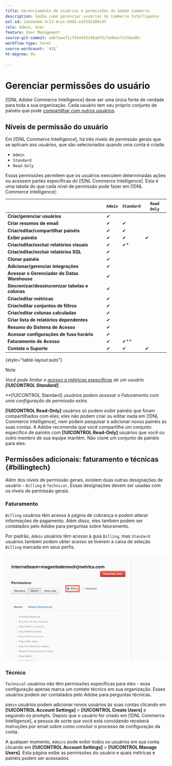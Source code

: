 ```yaml
---
title: Gerenciamento de usuários e permissões do Adobe Commerce
description: Saiba como gerenciar usuários do Commerce Intelligence.
exl-id: 2a5eeabb-3c13-4ca1-b845-ed255b389c9f
role: Admin, User
feature: User Management
source-git-commit: adb7aaef1cf914d43348abf5c7e4bec7c51bed0c
workflow-type: tm+mt
source-wordcount: '431'
ht-degree: 0%

---
```


# Gerenciar permissões do usuário

[!DNL Adobe Commerce Intelligence] deve ser uma única fonte de verdade para toda a sua organização. Cada usuário tem seu próprio conjunto de painéis que pode [compartilhar com outros usuários](../../data-user/dashboards/share-dashboard-with-users.md).

## Níveis de permissão do usuário

Em [!DNL Commerce Intelligence], há três níveis de permissão gerais que se aplicam aos usuários, que são selecionados quando uma conta é criada:

* `Admin`
* `Standard`
* `Read-Only`

Essas permissões permitem que os usuários executem determinadas ações ou acessem partes específicas do [!DNL Commerce Intelligence]. Esta é uma tabela do que cada nível de permissão pode fazer em [!DNL Commerce Intelligence]:

|   | `Admin` | `Standard` | `Read Only` |
| -----|-----|-----|----|
| **Criar/gerenciar usuários** | ✔ |   |   |
| **Criar resumos de email** | ✔ | ✔ |   |
| **Criar/editar/compartilhar painéis** | ✔ | ✔ |   |
| **Exibir painéis** | ✔ | ✔ | ✔ |
| **Criar/editar/excluir relatórios visuais** | ✔ | ✔* |   |
| **Criar/editar/excluir relatórios SQL** | ✔ |  |   |
| **Clonar painéis** | ✔ |   |   |
| **Adicionar/gerenciar integrações** | ✔ |   |   |
| **Acessar o Gerenciador de Datas Warehouse** | ✔ |   |   |
| **Sincronizar/dessincronizar tabelas e colunas** | ✔ |   |   |
| **Criar/editar métricas** | ✔ |   |   |
| **Criar/editar conjuntos de filtros** | ✔ |   |   |
| **Criar/editar colunas calculadas** | ✔ |   |   |
| **Criar lista de relatórios dependentes** | ✔ |   |   |
| **Resumo do Sistema de Acesso** | ✔ |   |   |
| **Acessar configurações de fuso horário** | ✔ |   |   |
| **Faturamento de Acesso** | ✔ | ✔** |   |
| **Contate o Suporte** | ✔ | ✔ | ✔ |

{style="table-layout:auto"}

>[!NOTE]
>
>_Você pode limitar o [acesso a métricas específicas](../../administrator/user-management/restrict-metric-access.md) de um usuário **[!UICONTROL Standard]**._
>
>**[!UICONTROL Standard] _usuários podem acessar o Faturamento com uma configuração de permissão extra._
>
>**[!UICONTROL Read-Only]** usuários só podem _exibir_ painéis que foram compartilhados com eles; eles não podem criar ou editar nada em [!DNL Commerce Intelligence], nem podem pesquisar e adicionar novos painéis às suas contas. A Adobe recomenda que você compartilhe um conjunto específico de painéis com **[!UICONTROL Read-Only]** usuários que você ou outro membro de sua equipe mantém. Não clone um conjunto de painéis para eles.

## Permissões adicionais: faturamento e técnicas {#billingtech}

Além dos níveis de permissão gerais, existem duas outras designações de usuário - `Billing` e `Technical`. Essas designações devem ser usadas com os níveis de permissão gerais.

### Faturamento

`Billing` usuários têm acesso à página de cobrança e podem alterar informações de pagamento. Além disso, eles também podem ser contatados pelo Adobe para perguntas sobre faturamento.

Por padrão, `Admin` usuários têm acesso à guia `Billing`, mas `Standard` usuários também podem obter acesso se tiverem a caixa de seleção `Billing` marcada em seus perfis.

![faturamento](../../assets/billing.png)<!--{: width="550" height="363"}-->

### Técnico

`Technical` usuários não têm permissões específicas para eles - essa configuração apenas marca um contato técnico em sua organização. Esses usuários podem ser contatados pelo Adobe para perguntas técnicas.

`Admin` usuários podem adicionar novos usuários às suas contas clicando em **[!UICONTROL Account Settings]** > **[!UICONTROL Create Users]** e seguindo os prompts. Depois que o usuário for criado em [!DNL Commerce Intelligence], a pessoa de sorte que você está convidando receberá instruções por email sobre como concluir o processo de configuração da conta.

A qualquer momento, `Admins` pode exibir todos os usuários em sua conta clicando em **[!UICONTROL Account Settings]** > **[!UICONTROL Manage Users]**. Esta página exibe as permissões do usuário e quais métricas e painéis podem ser acessados.
